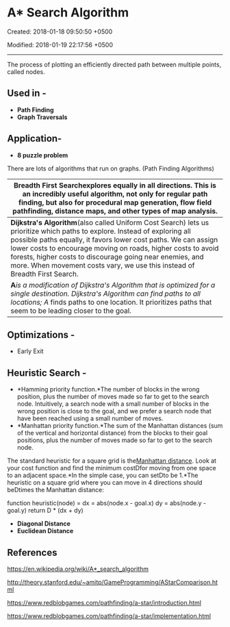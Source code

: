 # A* Search Algorithm

Created: 2018-01-18 09:50:50 +0500

Modified: 2018-01-19 22:17:56 +0500

---

The process of plotting an efficiently directed path between multiple points, called nodes.

## Used in -
-   **Path Finding**
-   **Graph Traversals**

## Application-
-   **8 puzzle problem**



There are lots of algorithms that run on graphs. (Path Finding Algorithms)

| **Breadth First Search**explores equally in all directions. This is an incredibly useful algorithm, not only for regular path finding, but also for procedural map generation, flow field pathfinding, distance maps, and other types of map analysis.                                                                                                                                                   |
|------------------------------------------------------------------------|
| **Dijkstra's Algorithm**(also called Uniform Cost Search) lets us prioritize which paths to explore. Instead of exploring all possible paths equally, it favors lower cost paths. We can assign lower costs to encourage moving on roads, higher costs to avoid forests, higher costs to discourage going near enemies, and more. When movement costs vary, we use this instead of Breadth First Search. |
| **A***is a modification of Dijkstra's Algorithm that is optimized for a single destination. Dijkstra's Algorithm can find paths to all locations; A* finds paths to one location. It prioritizes paths that seem to be leading closer to the goal.                                                                                                                                                     |

## Optimizations -
-   Early Exit

## Heuristic Search -
-   *Hamming priority function.*The number of blocks in the wrong position, plus the number of moves made so far to get to the search node. Intuitively, a search node with a small number of blocks in the wrong position is close to the goal, and we prefer a search node that have been reached using a small number of moves.
-   *Manhattan priority function.*The sum of the Manhattan distances (sum of the vertical and horizontal distance) from the blocks to their goal positions, plus the number of moves made so far to get to the search node.

The standard heuristic for a square grid is the[Manhattan distance](http://en.wikipedia.org/wiki/Taxicab_geometry). Look at your cost function and find the minimum costDfor moving from one space to an adjacent space.*In the simple case, you can setDto be 1.*The heuristic on a square grid where you can move in 4 directions should beDtimes the Manhattan distance:

function heuristic(node) =
dx = abs(node.x - goal.x)
dy = abs(node.y - goal.y)
return D * (dx + dy)
-   **Diagonal Distance**
-   **Euclidean Distance**



## References

<https://en.wikipedia.org/wiki/A*_search_algorithm>

<http://theory.stanford.edu/~amitp/GameProgramming/AStarComparison.html>

<https://www.redblobgames.com/pathfinding/a-star/introduction.html>

<https://www.redblobgames.com/pathfinding/a-star/implementation.html>
